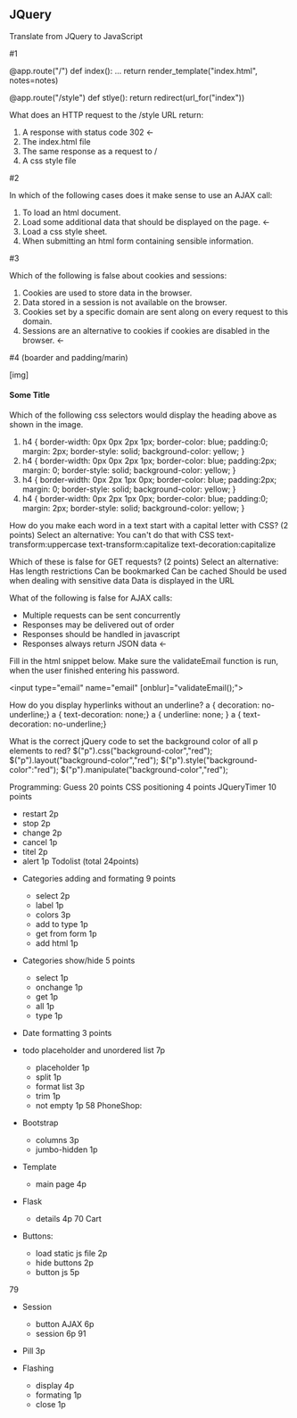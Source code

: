 ## JQuery
Translate from JQuery to JavaScript

#1

@app.route("/")
def index():
    ...
    return render_template("index.html", notes=notes)

@app.route("/style")
def stlye():
    return redirect(url_for("index"))

What does an HTTP request to the /style URL return:
1. A response with status code 302 <-
2. The index.html file
3. The same response as a request to /
4. A css style file

#2

In which of the following cases does it make sense to use an AJAX call:
1. To load an html document.
2. Load some additional data that should be displayed on the page. <-
3. Load a css style sheet.
4. When submitting an html form containing sensible information.

#3 

Which of the following is false about cookies and sessions:
1. Cookies are used to store data in the browser.
2. Data stored in a session is not available on the browser.
3. Cookies set by a specific domain are sent along on every request to this domain.
4. Sessions are an alternative to cookies if cookies are disabled in the browser. <-

#4 (boarder and padding/marin)

[img]

<h4>Some Title</h4>

Which of the following css selectors would display the heading above as shown in the image.
1. h4 {
            border-width: 0px 0px 2px 1px;
            border-color: blue;
            padding:0;
            margin: 2px;
            border-style: solid;
            background-color: yellow;
        }
2. h4 {
            border-width: 0px 0px 2px 1px;
            border-color: blue;
            padding:2px;
            margin: 0;
            border-style: solid;
            background-color: yellow;
        }
3. h4 {
            border-width: 0px 2px 1px 0px;
            border-color: blue;
            padding:2px;
            margin: 0;
            border-style: solid;
            background-color: yellow;
        }
4. h4 {
            border-width: 0px 2px 1px 0px;
            border-color: blue;
            padding:0;
            margin: 2px;
            border-style: solid;
            background-color: yellow;
        }

How do you make each word in a text start with a capital letter with CSS? (2 points)
Select an alternative:
You can't do that with CSS 
text-transform:uppercase 
text-transform:capitalize 
text-decoration:capitalize

Which of these is false for GET requests? (2 points)
Select an alternative:
Has length restrictions
Can be bookmarked
Can be cached
Should be used when dealing with sensitive data 
Data is displayed in the URL

What of the following is false for AJAX calls:
- Multiple requests can be sent concurrently
- Responses may be delivered out of order
- Responses should be handled in javascript
- Responses always return JSON data <-

Fill in the html snippet below.
Make sure the validateEmail function is run, when the user finished entering his password.

<input type="email" name="email" [onblur]="validateEmail();">

How do you display hyperlinks without an underline?
a { decoration: no-underline;}
a { text-decoration: none;}
a { underline: none; }
a { text-decoration: no-underline;}

What is the correct jQuery code to set the background color of all p elements to red?
$("p").css("background-color","red");
$("p").layout("background-color","red");
$("p").style("background-color":"red");
$("p").manipulate("background-color","red");


Programming:
Guess 20 points
CSS positioning 4 points
JQueryTimer 10 points
* restart   2p
* stop      2p
* change    2p
* cancel    1p
* titel     2p
* alert     1p
Todolist  (total 24points)
- Categories adding and formating 9 points
    * select        2p
    * label         1p
    * colors        3p
    * add to type   1p
    * get from form 1p
    * add html      1p
    
- Categories show/hide 5 points
    * select        1p
    * onchange      1p
    * get           1p
    * all           1p
    * type          1p
- Date formatting 3 points
- todo placeholder and unordered list  7p
    * placeholder   1p
    * split         1p
    * format list   3p
    * trim          1p
    * not empty     1p
58
PhoneShop:
- Bootstrap
    * columns      3p
    * jumbo-hidden 1p
- Template
    * main page    4p
- Flask
    * details<id>  4p
70
Cart
- Buttons:
    * load static js file 2p
    * hide buttons 2p
    * button js    5p

79
- Session
    * button AJAX  6p
    * session      6p
91
- Pill             3p

- Flashing
    * display      4p
    * formating    1p
    * close        1p